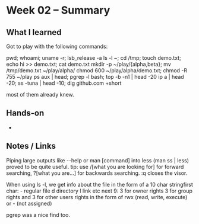 # Week 02 – Summary

## What I learned
 Got to play with the following commands:

pwd; whoami; uname -r; lsb_release -a
ls -l ~; cd /tmp; touch demo.txt; echo hi >> demo.txt; cat demo.txt
mkdir -p ~/play/{alpha,beta}; mv /tmp/demo.txt ~/play/alpha/
chmod 600 ~/play/alpha/demo.txt; chmod -R 755 ~/play
ps aux | head; pgrep -l bash; top -b -n1 | head -20
ip a | head -20; ss -tuna | head -10; dig github.com +short

most of them already knew.
 

## Hands-on
- 

## Notes / Links

Piping large outputs like --help or man [command] into less (man ss | less)
proved to be quite useful. tip: use /[what you are looking for] for forward searching, ?[what you are...] for backwards searching. :q closes the visor.

When using ls -l, we get info about the file in the form of a 10 char stringfirst char: - regular file d directory l link etc
next 9: 3 for owner rights 3 for group rights and 3 for other users rights in the form of rwx (read, write, execute) or - (not assigned)

pgrep was a nice find too.
